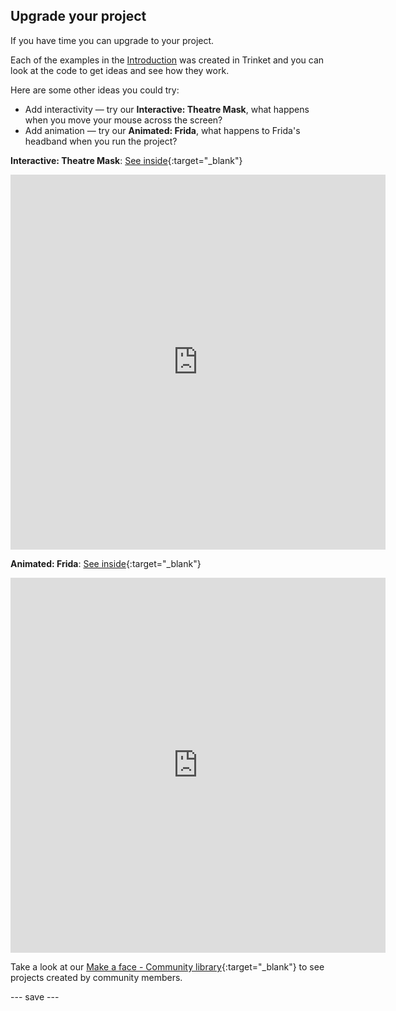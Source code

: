 ## Upgrade your project

If you have time you can upgrade to your project. 

Each of the examples in the [Introduction](.) was created in Trinket and you can look at the code to get ideas and see how they work.

Here are some other ideas you could try:
- Add interactivity — try our **Interactive: Theatre Mask**, what happens when you move your mouse across the screen?  
- Add animation — try our **Animated: Frida**, what happens to Frida's headband when you run the project? 

**Interactive: Theatre Mask**: [See inside](https://editor.raspberrypi.org/en/projects/interactive-face-example){:target="_blank"}
<div>
  <iframe src="https://editor.raspberrypi.org/en/embed/viewer/interactive-face-example" width="600" height="600" frameborder="0" marginwidth="0" marginheight="0" allowfullscreen>
  </iframe>
</div>

**Animated: Frida**: [See inside](https://editor.raspberrypi.org/en/projects/animated-face-example){:target="_blank"}
<div>
  <iframe src="https://editor.raspberrypi.org/en/embed/viewer/animated-face-example" width="600" height="600" frameborder="0" marginwidth="0" marginheight="0" allowfullscreen>
  </iframe>
</div>

Take a look at our [Make a face - Community library](https://wke.lt/w/s/8sVH4f){:target="_blank"} to see projects created by community members.

--- save ---
